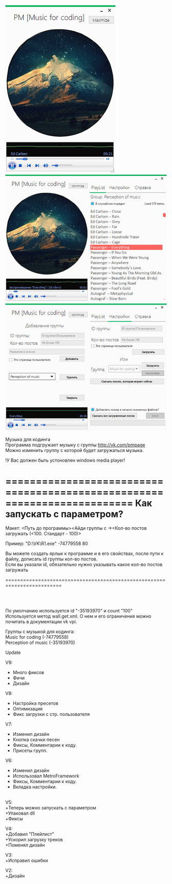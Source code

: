 <img src='p1.PNG'>
<img src='p2.PNG'>
<img src='p3.PNG'>

Музыка для кодинга</br>
Программа подгружает музыку с группы http://vk.com/pmpage </br>
Можно изменить группу с которой будет загружаться музыка.</br>


!У Вас должен быть устоновлен windows media player!
 

=========================================================================
Как запускать с параметром?
===
Макет: <Путь до программы><Айди группы с -><Кол-во постов загружать (<100. Стандарт - 100)>

Пример: "D:\VK\R1.exe" -74779558 80

Вы можете создать ярлык к программе и в его свойствах, после пути к файлу, дописать id группы кол-во постов. </br>
Если вы указали id, обязательно нужно указывать какое кол-во постов загружать

=========================================================================

</br>
</br>

По умолчанию используется id "-35193970" и count "100" </br>
Используется метод wall.get.xml. О нем и его ограничения можно почитать в документации vk vpi. </br>

Группы с музыкой для кодинга: </br>
Music for coding (-74779558) </br>
Perception of music (-35193970)






Update

V9:</br>
+ Много фиксов</br>
+ Фичи</br>
+ Дизайн</br>

V8:</br>
+ Настройка пресетов</br>
+ Оптимизация</br>
+ Фикс загрузки с стр. пользователя</br>


V7:</br>
+ Изменил дизайн</br>
+ Кнопка скачки песен</br>
+ Фиксы, Комментарии к коду.</br>
+ Присеты групп. </br>

V6:</br>
+ Изменил дизайн</br>
+ Использовал MetroFramework
+ Фиксы, Комментарии к коду.</br>
+ Вкладка настройки. </br>

</br>
V5:</br>
+Теперь можно запускать с параметром</br>
+Упаковал dll</br>
+Фиксы</br>

V4:</br>
+Добавил "Плейлист"</br>
+Ускорил загрузку треков</br>
+Поменял дизайн</br>

V3:</br>
+Исправил ошибки</br>

V2:</br>
+Дизайн</br>